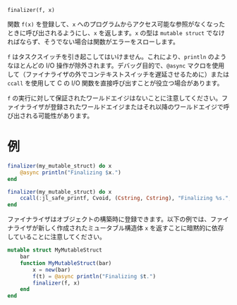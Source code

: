 ```
finalizer(f, x)
```

関数 `f(x)` を登録して、`x` へのプログラムからアクセス可能な参照がなくなったときに呼び出されるようにし、`x` を返します。`x` の型は `mutable struct` でなければならず、そうでない場合は関数がエラーをスローします。

`f` はタスクスイッチを引き起こしてはいけません。これにより、`println` のようなほとんどの I/O 操作が除外されます。デバッグ目的で、`@async` マクロを使用して（ファイナライザの外でコンテキストスイッチを遅延させるために）または `ccall` を使用して C の I/O 関数を直接呼び出すことが役立つ場合があります。

`f` の実行に対して保証されたワールドエイジはないことに注意してください。ファイナライザが登録されたワールドエイジまたはそれ以降のワールドエイジで呼び出される可能性があります。

# 例

```julia
finalizer(my_mutable_struct) do x
    @async println("Finalizing $x.")
end

finalizer(my_mutable_struct) do x
    ccall(:jl_safe_printf, Cvoid, (Cstring, Cstring), "Finalizing %s.", repr(x))
end
```

ファイナライザはオブジェクトの構築時に登録できます。以下の例では、ファイナライザが新しく作成されたミュータブル構造体 `x` を返すことに暗黙的に依存していることに注意してください。

```julia
mutable struct MyMutableStruct
    bar
    function MyMutableStruct(bar)
        x = new(bar)
        f(t) = @async println("Finalizing $t.")
        finalizer(f, x)
    end
end
```
